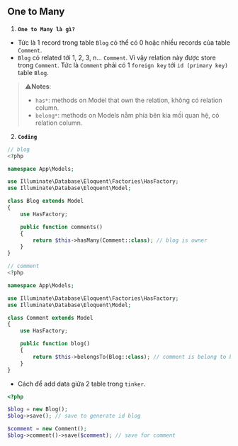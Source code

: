 ## One to Many

1. **`One to Many là gì?`**

- Tức là 1 record trong table `Blog` có thể có 0 hoặc nhiều records của table `Comment`.
- `Blog` có related tới 1, 2, 3, n... `Comment`. Vì vậy relation này được store trong `Comment`. Tức là `Comment` phải có 1 `foreign key` tới `id (primary key)` table `Blog`.

> **⚠️Notes**: 
> - `has*`: methods on Model that own the relation, không có relation column.
> - `belong*`: methods on Models nằm phía bên kia mối quan hệ, có relation column.

2. **`Coding`**

```php
// blog
<?php

namespace App\Models;

use Illuminate\Database\Eloquent\Factories\HasFactory;
use Illuminate\Database\Eloquent\Model;

class Blog extends Model
{
    use HasFactory;

    public function comments()
    {
        return $this->hasMany(Comment::class); // blog is owner
    }
}

// comment
<?php

namespace App\Models;

use Illuminate\Database\Eloquent\Factories\HasFactory;
use Illuminate\Database\Eloquent\Model;

class Comment extends Model
{
    use HasFactory;

    public function blog()
    {
        return $this->belongsTo(Blog::class); // comment is belong to blog
    }
}
```

- Cách để add data giữa 2 table trong `tinker`.

```php
<?php

$blog = new Blog();
$blog->save(); // save to generate id blog

$comment = new Comment();
$blog->comment()->save($comment); // save for comment
```